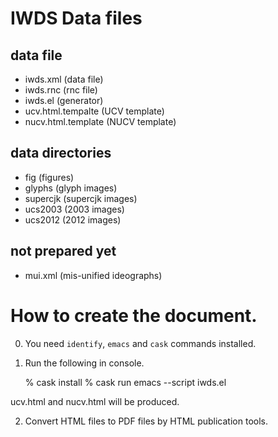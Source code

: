 # IWDS Data files

## data file

* iwds.xml (data file)
* iwds.rnc (rnc file)
* iwds.el (generator)
* ucv.html.tempalte (UCV template)
* nucv.html.template (NUCV template)

## data directories

* fig (figures)
* glyphs (glyph images)
* supercjk (supercjk images)
* ucs2003 (2003 images)
* ucs2012 (2012 images)

## not prepared yet

* mui.xml (mis-unified ideographs)

# How to create the document.

0. You need `identify`, `emacs` and `cask` commands installed.

1. Run the following in console.

    % cask install
    % cask run emacs --script iwds.el

ucv.html and nucv.html will be produced.

2. Convert HTML files to PDF files by HTML publication tools.


